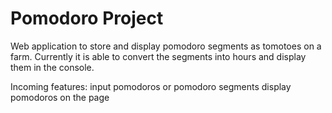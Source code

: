 # Pomodoro Project

Web application to store and display pomodoro segments as tomotoes on a farm. Currently it is able to convert the segments into hours and display them in the console.

Incoming features:
input pomodoros or pomodoro segments
display pomodoros on the page
